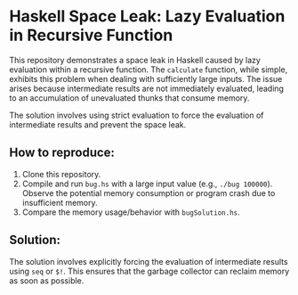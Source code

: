 # Haskell Space Leak: Lazy Evaluation in Recursive Function

This repository demonstrates a space leak in Haskell caused by lazy evaluation within a recursive function.  The `calculate` function, while simple, exhibits this problem when dealing with sufficiently large inputs. The issue arises because intermediate results are not immediately evaluated, leading to an accumulation of unevaluated thunks that consume memory.

The solution involves using strict evaluation to force the evaluation of intermediate results and prevent the space leak.

## How to reproduce:

1.  Clone this repository.
2.  Compile and run `bug.hs` with a large input value (e.g., `./bug 100000`).  Observe the potential memory consumption or program crash due to insufficient memory.
3.  Compare the memory usage/behavior with `bugSolution.hs`. 

## Solution:

The solution involves explicitly forcing the evaluation of intermediate results using `seq` or `$!`. This ensures that the garbage collector can reclaim memory as soon as possible.